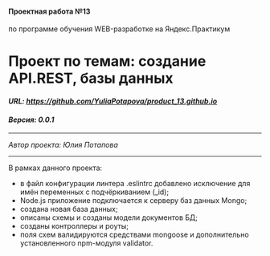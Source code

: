 ﻿#### Проектная работа №13
по программе обучения WEB-разработке на Яндекс.Практикум

# Проект по темам: создание API.REST, базы данных
#### ***URL: <https://github.com/YuliaPotapova/product_13.github.io>***
#### ***Версия: 0.0.1***

***
*Автор проекта: Юлия Потапова*
***

В рамках данного проекта:
* в файл конфигурации линтера .eslintrc добавлено исключение для имён переменных с подчёркиванием (_id);
* Node.js приложение подключается к серверу баз данных Mongo;
* создана новая база данных;
* описаны схемы и созданы модели документов БД;
* созданы контроллеры и роуты;
* поля схем валидируются средствами mongoose и дополнительно установленного npm-модуля validator.